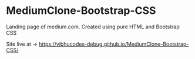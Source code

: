 # MediumClone-Bootstrap-CSS
Landing page of medium.com. Created using pure HTML and Bootstrap CSS

Site live at -> https://vibhucodes-debug.github.io/MediumClone-Bootstrap-CSS/
